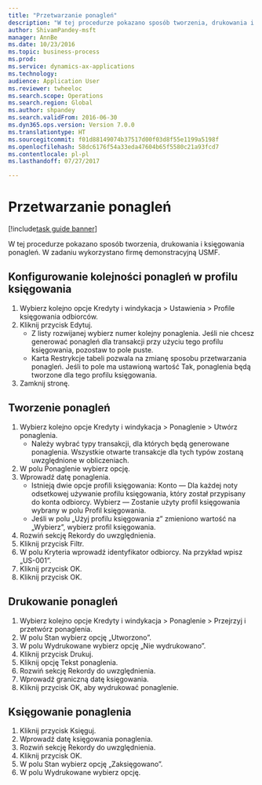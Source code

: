 ```yaml
--- 
title: "Przetwarzanie ponagleń"
description: "W tej procedurze pokazano sposób tworzenia, drukowania i księgowania ponagleń."
author: ShivamPandey-msft
manager: AnnBe
ms.date: 10/23/2016
ms.topic: business-process
ms.prod: 
ms.service: dynamics-ax-applications
ms.technology: 
audience: Application User
ms.reviewer: twheeloc
ms.search.scope: Operations
ms.search.region: Global
ms.author: shpandey
ms.search.validFrom: 2016-06-30
ms.dyn365.ops.version: Version 7.0.0
ms.translationtype: HT
ms.sourcegitcommit: f01d88149074b37517d00f03d8f55e1199a5198f
ms.openlocfilehash: 58dc6176f54a33eda47604b65f5580c21a93fcd7
ms.contentlocale: pl-pl
ms.lasthandoff: 07/27/2017

---
```

# <a name="process-collection-letters"></a>Przetwarzanie ponagleń

[!include[task guide banner](../../includes/task-guide-banner.md)]

W tej procedurze pokazano sposób tworzenia, drukowania i księgowania ponagleń. W zadaniu wykorzystano firmę demonstracyjną USMF.


## <a name="set-up-a-collection-letter-sequence-on-the-posting-profile"></a>Konfigurowanie kolejności ponagleń w profilu księgowania
1. Wybierz kolejno opcje Kredyty i windykacja > Ustawienia > Profile księgowania odbiorców.
2. Kliknij przycisk Edytuj.
    * Z listy rozwijanej wybierz numer kolejny ponaglenia. Jeśli nie chcesz generować ponagleń dla transakcji przy użyciu tego profilu księgowania, pozostaw to pole puste.  
    * Karta Restrykcje tabeli pozwala na zmianę sposobu przetwarzania ponagleń. Jeśli to pole ma ustawioną wartość Tak, ponaglenia będą tworzone dla tego profilu księgowania.  
3. Zamknij stronę.

## <a name="create-collection-letters"></a>Tworzenie ponagleń
1. Wybierz kolejno opcje Kredyty i windykacja > Ponaglenie > Utwórz ponaglenia.
    * Należy wybrać typy transakcji, dla których będą generowane ponaglenia. Wszystkie otwarte transakcje dla tych typów zostaną uwzględnione w obliczeniach.  
2. W polu Ponaglenie wybierz opcję.
3. Wprowadź datę ponaglenia.
    * Istnieją dwie opcje profili księgowania:   Konto — Dla każdej noty odsetkowej używanie profilu księgowania, który został przypisany do konta odbiorcy.   Wybierz — Zostanie użyty profil księgowania wybrany w polu Profil księgowania.  
    * Jeśli w polu „Użyj profilu księgowania z” zmieniono wartość na „Wybierz”, wybierz profil księgowania.  
4. Rozwiń sekcję Rekordy do uwzględnienia.
5. Kliknij przycisk Filtr.
6. W polu Kryteria wprowadź identyfikator odbiorcy. Na przykład wpisz „US-001”.
7. Kliknij przycisk OK.
8. Kliknij przycisk OK.

## <a name="print-collection-letters"></a>Drukowanie ponagleń
1. Wybierz kolejno opcje Kredyty i windykacja > Ponaglenie > Przejrzyj i przetwórz ponaglenia.
2. W polu Stan wybierz opcję „Utworzono”.
3. W polu Wydrukowane wybierz opcję „Nie wydrukowano”.
4. Kliknij przycisk Drukuj.
5. Kliknij opcję Tekst ponaglenia.
6. Rozwiń sekcję Rekordy do uwzględnienia.
7. Wprowadź graniczną datę księgowania.
8. Kliknij przycisk OK, aby wydrukować ponaglenie.

## <a name="post-the-collection-letter"></a>Księgowanie ponaglenia
1. Kliknij przycisk Księguj.
2. Wprowadź datę księgowania ponaglenia.
3. Rozwiń sekcję Rekordy do uwzględnienia.
4. Kliknij przycisk OK.
5. W polu Stan wybierz opcję „Zaksięgowano”.
6. W polu Wydrukowane wybierz opcję.


